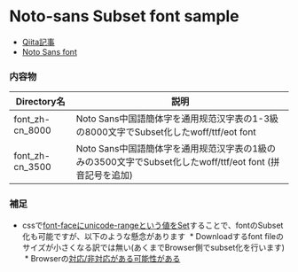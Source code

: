 # Noto-sans Subset font sample
* [Qiita記事](http://qiita.com/taka4sato/items/dba258d17d68500081f5)
* [Noto Sans font](https://www.google.com/get/noto/)


### 内容物
| Directory名 | 説明 |
| -------------------- |  -------------------- |
| font_zh-cn_8000 | Noto Sans中国語簡体字を通用规范汉字表の1-3級の8000文字でSubset化したwoff/ttf/eot font |
| font_zh-cn_3500 | Noto Sans中国語簡体字を通用规范汉字表の1級のみの3500文字でSubset化したwoff/ttf/eot font (拼音記号を追加) |

### 補足
* cssで[font-faceにunicode-rangeという値をSet](https://spyweb.media/2017/09/13/font-face-subset-synthesis/)することで、fontのSubset化も可能ですが、以下のような懸念があります
  * Downloadするfont fileのサイズが小さくなる訳では無い(あくまでBrowser側でsubset化を行います)
  * Browserの[対応/非対応がある可能性がある](https://caniuse.com/#search=unicode-range)
